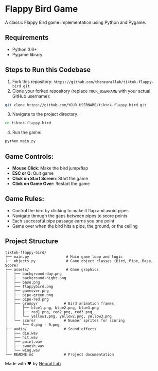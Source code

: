 # Flappy Bird Game

A classic Flappy Bird game implementation using Python and Pygame.

## Requirements

- Python 3.6+
- Pygame library

## Steps to Run this Codebase

1. Fork this repository: `https://github.com/theneurallab/tiktok-flappy-bird.git`
2. Clone your forked repository (replace `YOUR_USERNAME` with your actual GitHub username):

```bash
git clone https://github.com/YOUR_USERNAME/tiktok-flappy-bird.git
```

3. Navigate to the project directory:

```bash
cd tiktok-flappy-bird
```

4. Run the game:

```bash
python main.py
```

## Game Controls:

- **Mouse Click**: Make the bird jump/flap
- **ESC or Q**: Quit game
- **Click on Start Screen**: Start the game
- **Click on Game Over**: Restart the game

## Game Rules:

- Control the bird by clicking to make it flap and avoid pipes
- Navigate through the gaps between pipes to score points
- Each successful pipe passage earns you one point
- Game over when the bird hits a pipe, the ground, or the ceiling

## Project Structure

```
tiktok-flappy-bird/
├── main.py                 # Main game loop and logic
├── objects.py              # Game object classes (Bird, Pipe, Base, Score)
├── assets/                 # Game graphics
│   ├── background-day.png
│   ├── background-night.png
│   ├── base.png
│   ├── flappybird.png
│   ├── gameover.png
│   ├── pipe-green.png
│   ├── pipe-red.png
│   ├── grumpy/            # Bird animation frames
│   │   ├── blue1.png, blue2.png, blue3.png
│   │   ├── red1.png, red2.png, red3.png
│   │   └── yellow1.png, yellow2.png, yellow3.png
│   └── score/             # Number sprites for scoring
│       └── 0.png - 9.png
├── audio/                 # Sound effects
│   ├── die.wav
│   ├── hit.wav
│   ├── point.wav
│   ├── swoosh.wav
│   └── wing.wav
└── README.md              # Project documentation
```

Made with ❤️ by [Neural Lab](https://theneurallab.com)
